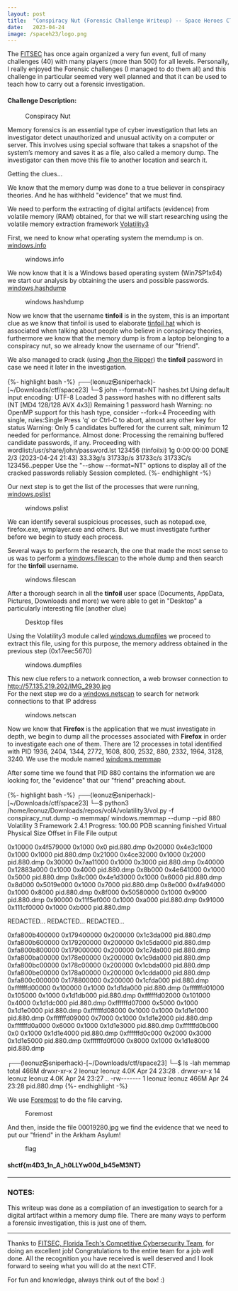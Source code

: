 ```yaml
---
layout: post
title:  "Conspiracy Nut (Forensic Challenge Writeup) -- Space Heroes CTF 2023 "
date:   2023-04-24
image: /spaceh23/logo.png
---
```

<p class="intro"><span class="dropcap">T</span>he <a href="https://research.fit.edu/fitsec/">FITSEC</a> has once again organized a very fun event, full of many challenges (40) with many players (more than 500) for all levels. Personally, I really enjoyed the Forensic challenges (I managed to do them all) and this challenge in particular seemed very well planned and that it can be used to teach how to carry out a forensic investigation.</p>


#### Challenge Description: 

<figure>
        <img src="/assets/img/spaceh23/chall.png" alt="" />
        <figcaption>Conspiracy Nut</figcaption>
</figure>

Memory forensics is an essential type of cyber investigation that lets an investigator detect unauthorized and unusual activity on a computer or server. This involves using special software that takes a snapshot of the system’s memory and saves it as a file, also called a memory dump. The investigator can then move this file to another location and search it.

Getting the clues...

We know that the memory dump was done to a true believer in conspiracy theories. And he has withheld "evidence" that we must find.

We need to perform the extracting of digital artifacts (evidence) from volatile memory (RAM) obtained, for that we will start researching using the volatile memory extraction framework [Volatility3](https://github.com/volatilityfoundation/volatility3)  

First, we need to know what operating system the memdump is on. [windows.info](https://volatility3.readthedocs.io/en/latest/volatility3.plugins.windows.info.html)

<figure>
        <img src="/assets/img/spaceh23/info.png" alt="" />
        <figcaption>windows.info</figcaption>
</figure>

We now know that it is a Windows based operating system (Win7SP1x64) we start our analysis by obtaining the users and possible passwords.
[windows.hashdump](https://volatility3.readthedocs.io/en/latest/getting-started-windows-tutorial.html#windows-hashdump)
<figure>
        <img src="/assets/img/spaceh23/hashdump.png" alt="" />
        <figcaption>windows.hashdump</figcaption>
</figure>

Now we know that the username **tinfoil** is in the system, this is an important clue as we know that tinfoil is used to elaborate [tinfoil hat](https://dictionary.cambridge.org/us/dictionary/english/tinfoil-hat) which is associated when talking about people who believe in conspiracy theories, furthermore we know that the memory dump is from a laptop belonging to a conspiracy nut, so we already know the username of our "friend".

We also managed to crack (using [Jhon the Ripper](https://github.com/openwall/john))  the **tinfoil** password in case we need it later in the investigation.

{%- highlight bash -%}
┌──(leonuz㉿sniperhack)-[~/Downloads/ctf/space23]
└─$ john --format=NT hashes.txt
Using default input encoding: UTF-8
Loaded 3 password hashes with no different salts (NT [MD4 128/128 AVX 4x3])
Remaining 1 password hash
Warning: no OpenMP support for this hash type, consider --fork=4
Proceeding with single, rules:Single
Press 'q' or Ctrl-C to abort, almost any other key for status
Warning: Only 5 candidates buffered for the current salt, minimum 12 needed for performance.
Almost done: Processing the remaining buffered candidate passwords, if any.
Proceeding with wordlist:/usr/share/john/password.lst
123456           (tinfoilxi)
1g 0:00:00:00 DONE 2/3 (2023-04-24 21:43) 33.33g/s 31733p/s 31733c/s 31733C/s 123456..pepper
Use the "--show --format=NT" options to display all of the cracked passwords reliably
Session completed.
{%- endhighlight -%}

Our next step is to get the list of the processes that were running, [windows.pslist](https://volatility3.readthedocs.io/en/latest/getting-started-windows-tutorial.html#windows-pslist)

<figure>
        <img src="/assets/img/spaceh23/pslist.png" alt="" />
        <figcaption>windows.pslist</figcaption>
</figure>

We can identify several suspicious processes, such as notepad.exe, firefox.exe, wmplayer.exe and others. 
But we must investigate further before we begin to study each process.

Several ways to perform the research, the one that made the most sense to us was to perform a [windows.filescan](https://volatility3.readthedocs.io/en/latest/volatility3.plugins.windows.filescan.html) to the whole dump and then search for the **tinfoil** username.  

<figure>
        <img src="/assets/img/spaceh23/filescan.png" alt="" />
        <figcaption>windows.filescan</figcaption>
</figure>

After a thorough search in all the **tinfoil** user space (Documents, AppData, Pictures, Downloads and more) we were able to get in "Desktop" a particularly interesting file (another clue)

<figure>
        <img src="/assets/img/spaceh23/desktop.png" alt="" />
        <figcaption>Desktop files</figcaption>
</figure>

Using the Volatility3 module called [windows.dumpfiles](https://volatility3.readthedocs.io/en/latest/volatility3.plugins.windows.dumpfiles.html) we proceed to extract this file, using for this purpose, the memory address obtained in the previous step (0x17eec5670)

<figure>
        <img src="/assets/img/spaceh23/dumpfiles.png" alt="" />
        <figcaption>windows.dumpfiles</figcaption>
</figure>

This new clue refers to a network connection, a web browser connection to http://57.135.219.202/IMG_2930.jpg  
For the next step we do a [windows.netscan](https://volatility3.readthedocs.io/en/v2.0.1/volatility3.plugins.windows.netscan.html) to search for network connections to that IP address 

<figure>
        <img src="/assets/img/spaceh23/netscan.png" alt="" />
        <figcaption>windows.netscan</figcaption>
</figure>

Now we know that **Firefox** is the application that we must investigate in depth, we begin to dump all the processes associated with **Firefox** in order to investigate each one of them. There are 12 processes in total identified with PID 1936, 2404, 1344, 2772, 1608, 800, 2532, 880, 2332, 1964, 3128, 3240. We use the module named [windows.memmap](https://volatility3.readthedocs.io/en/latest/volatility3.plugins.windows.memmap.html)

After some time we found that PID 880 contains the information we are looking for, the "evidence" that our "friend" preaching about.

{%- highlight bash -%}
┌──(leonuz㉿sniperhack)-[~/Downloads/ctf/space23]
└─$ python3 /home/leonuz/Downloads/repos/volA/volatility3/vol.py -f conspiracy_nut.dump -o memmap/ windows.memmap --dump --pid 880
Volatility 3 Framework 2.4.1
Progress:  100.00               PDB scanning finished
Virtual Physical        Size    Offset in File  File output

0x10000 0x4f579000      0x1000  0x0     pid.880.dmp
0x20000 0x4e3c1000      0x1000  0x1000  pid.880.dmp
0x21000 0x4ce32000      0x1000  0x2000  pid.880.dmp
0x30000 0x7aa11000      0x1000  0x3000  pid.880.dmp
0x40000 0x12883a000     0x1000  0x4000  pid.880.dmp
0x8b000 0x4e641000      0x1000  0x5000  pid.880.dmp
0x8c000 0x4e1d3000      0x1000  0x6000  pid.880.dmp
0x8d000 0x5019e000      0x1000  0x7000  pid.880.dmp
0x8e000 0x4fa94000      0x1000  0x8000  pid.880.dmp
0x8f000 0x50580000      0x1000  0x9000  pid.880.dmp
0x90000 0x11f5ef000     0x1000  0xa000  pid.880.dmp
0x91000 0x111cf0000     0x1000  0xb000  pid.880.dmp

REDACTED...
REDACTED...
REDACTED...

0xfa800b400000  0x179400000     0x200000        0x1c3da000      pid.880.dmp
0xfa800b600000  0x179200000     0x200000        0x1c5da000      pid.880.dmp
0xfa800b800000  0x179000000     0x200000        0x1c7da000      pid.880.dmp
0xfa800ba00000  0x178e00000     0x200000        0x1c9da000      pid.880.dmp
0xfa800bc00000  0x178c00000     0x200000        0x1cbda000      pid.880.dmp
0xfa800be00000  0x178a00000     0x200000        0x1cdda000      pid.880.dmp
0xfa800c000000  0x178800000     0x200000        0x1cfda000      pid.880.dmp
0xffffffd00000  0x100000        0x1000  0x1d1da000      pid.880.dmp
0xffffffd01000  0x105000        0x1000  0x1d1db000      pid.880.dmp
0xffffffd02000  0x101000        0x4000  0x1d1dc000      pid.880.dmp
0xffffffd07000  0x5000  0x1000  0x1d1e0000      pid.880.dmp
0xffffffd08000  0x1000  0x1000  0x1d1e1000      pid.880.dmp
0xffffffd09000  0x7000  0x1000  0x1d1e2000      pid.880.dmp
0xffffffd0a000  0x6000  0x1000  0x1d1e3000      pid.880.dmp
0xffffffd0b000  0x0     0x1000  0x1d1e4000      pid.880.dmp
0xffffffd0c000  0x2000  0x3000  0x1d1e5000      pid.880.dmp
0xffffffd0f000  0x8000  0x1000  0x1d1e8000      pid.880.dmp

┌──(leonuz㉿sniperhack)-[~/Downloads/ctf/space23]
└─$ ls -lah memmap
total 466M
drwxr-xr-x  2 leonuz leonuz 4.0K Apr 24 23:28 .
drwxr-xr-x 14 leonuz leonuz 4.0K Apr 24 23:27 ..
-rw-------  1 leonuz leonuz 466M Apr 24 23:28 pid.880.dmp
{%- endhighlight -%}

We use [Foremost](https://en.wikipedia.org/wiki/Foremost_(software)) to do the file carving.

<figure>
        <img src="/assets/img/spaceh23/foremost.png" alt="" />
        <figcaption>Foremost</figcaption>
</figure>

And then, inside the file 00019280.jpg we find the evidence that we need to put our "friend" in the Arkham Asylum!


<figure>
        <img src="/assets/img/spaceh23/flag.png" alt="" />
        <figcaption>flag</figcaption>
</figure>


#### shctf{m4D3_1n_A_h0LLYw00d_b45eM3NT}  


- - -
### NOTES:
This writeup was done as a compilation of an investigation to search for a digital artifact within a memory dump file. There are many ways to perform a forensic investigation, this is just one of them.

- - -
Thanks to [FITSEC, Florida Tech's Competitive Cybersecurity Team](https://research.fit.edu/fitsec/), for doing an excellent job! 
Congratulations to the entire team for a job well done. All the recognition you have received is well deserved and I look forward to seeing what you will do at the next CTF.

For fun and knowledge, always think out of the box! :)

<figure>
        <img src="/assets/img/spaceh23/score.png" alt="" />
</figure>
